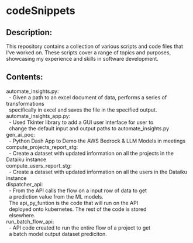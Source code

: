 # codeSnippets  
  
## Description:  
This repository contains a collection of various scripts and code files that I've worked on. These scripts cover a range of topics and purposes, showcasing my experience and skills in software development.  
  
## Contents:  
automate_insights.py:  
&nbsp; - Given a path to an excel document of data, performs a series of transformations  
&nbsp; specifically in excel and saves the file in the specified output.  
automate_insights_app.py:  
&nbsp; - Used Tkinter library to add a GUI user interface for user to  
&nbsp; change the default input and output paths to automate_insights.py  
gen_ai_poc:  
&nbsp; - Python Dash App to Demo the AWS Bedrock & LLM Models in meetings  
compute_projects_report_stg:  
&nbsp; - Create a dataset with updated information on all the projects in the Dataiku instance  
compute_users_report_stg:  
&nbsp; - Create a dataset with updated information on all the users in the Dataiku instance  
dispatcher_api:  
&nbsp; - From the API calls the flow on a input row of data to get  
&nbsp; a prediction value from the ML models.  
&nbsp; The api_py_funtion is the code that will run on the API  
&nbsp; deployed onto kubernetes.  The rest of the code is stored  
&nbsp; elsewhere.  
run_batch_flow_api:  
&nbsp; - API code created to run the entire flow of a project to get  
&nbsp; a batch model output dataset prediciton.  

